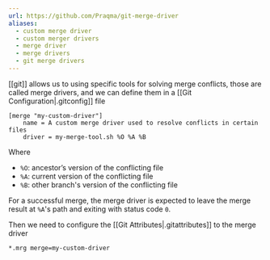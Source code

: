 ```yaml
---
url: https://github.com/Praqma/git-merge-driver
aliases:
  - custom merge driver
  - custom merger drivers
  - merge driver
  - merge drivers
  - git merge drivers
---
```

[[git]] allows us to using specific tools for solving merge conflicts, those are called merge drivers, and we can define them in a [[Git Configuration|.gitconfig]] file

```
[merge "my-custom-driver"]
	name = A custom merge driver used to resolve conflicts in certain files
	driver = my-merge-tool.sh %O %A %B
```

Where

- `%O`: ancestor’s version of the conflicting file
- `%A`: current version of the conflicting file
- `%B`: other branch's version of the conflicting file

For a successful merge, the merge driver is expected to leave the merge result at `%A`'s path and exiting with status code `0`.

Then we need to configure the [[Git Attributes|.gitattributes]] to the merge driver

```
*.mrg merge=my-custom-driver
```
